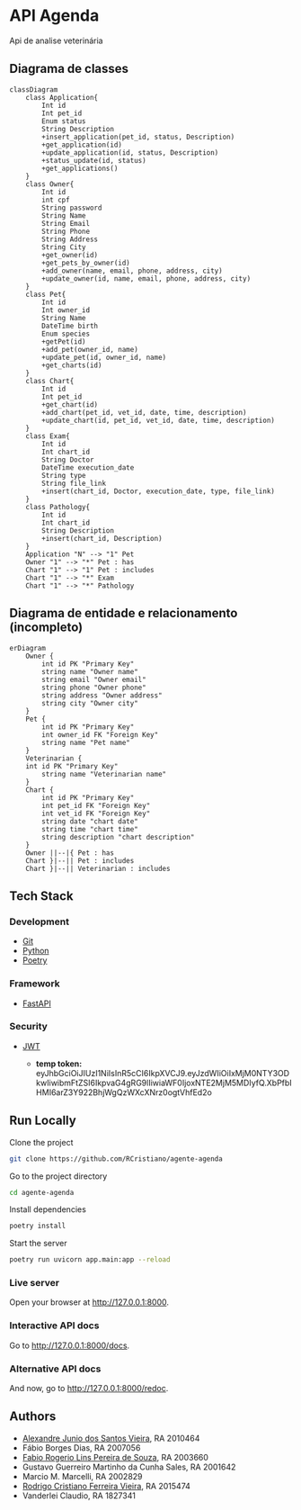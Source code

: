 # API Agenda

Api de analise veterinária

## Diagrama de classes

```mermaid
classDiagram
    class Application{
        Int id
        Int pet_id
        Enum status
        String Description
        +insert_application(pet_id, status, Description)
        +get_application(id)
        +update_application(id, status, Description)
        +status_update(id, status)
        +get_applications()
    }
    class Owner{
        Int id
        int cpf
        String password
        String Name
        String Email
        String Phone
        String Address
        String City
        +get_owner(id)
        +get_pets_by_owner(id)
        +add_owner(name, email, phone, address, city)
        +update_owner(id, name, email, phone, address, city)
    }
    class Pet{
        Int id
        Int owner_id
        String Name
        DateTime birth
        Enum species
        +getPet(id)
        +add_pet(owner_id, name)
        +update_pet(id, owner_id, name)
        +get_charts(id)
    }
    class Chart{
        Int id
        Int pet_id
        +get_chart(id)
        +add_chart(pet_id, vet_id, date, time, description)
        +update_chart(id, pet_id, vet_id, date, time, description)
    }
    class Exam{
        Int id
        Int chart_id
        String Doctor
        DateTime execution_date
        String type
        String file_link
        +insert(chart_id, Doctor, execution_date, type, file_link)
    }
    class Pathology{
        Int id
        Int chart_id
        String Description
        +insert(chart_id, Description)
    }
    Application "N" --> "1" Pet
    Owner "1" --> "*" Pet : has
    Chart "1" --> "1" Pet : includes
    Chart "1" --> "*" Exam
    Chart "1" --> "*" Pathology
```

## Diagrama de entidade e relacionamento (incompleto)

```mermaid
erDiagram
    Owner {
        int id PK "Primary Key"
        string name "Owner name"
        string email "Owner email"
        string phone "Owner phone"
        string address "Owner address"
        string city "Owner city"
    }
    Pet {
        int id PK "Primary Key"
        int owner_id FK "Foreign Key"
        string name "Pet name"
    }
    Veterinarian {
    int id PK "Primary Key"
        string name "Veterinarian name"
    }
    Chart {
        int id PK "Primary Key"
        int pet_id FK "Foreign Key"
        int vet_id FK "Foreign Key"
        string date "chart date"
        string time "chart time"
        string description "chart description"
    }
    Owner ||--|{ Pet : has
    Chart }|--|| Pet : includes
    Chart }|--|| Veterinarian : includes
```

## Tech Stack

### Development

- [Git](https://git-scm.com/)
- [Python](https://www.python.org/)
- [Poetry](https://python-poetry.org/)

### Framework

- [FastAPI](https://fastapi.tiangolo.com/)

### Security

- [JWT](https://jwt.io/)

  - **temp token:** eyJhbGciOiJIUzI1NiIsInR5cCI6IkpXVCJ9.eyJzdWIiOiIxMjM0NTY3ODkwIiwibmFtZSI6IkpvaG4gRG9lIiwiaWF0IjoxNTE2MjM5MDIyfQ.XbPfbIHMI6arZ3Y922BhjWgQzWXcXNrz0ogtVhfEd2o

## Run Locally

Clone the project

```bash
git clone https://github.com/RCristiano/agente-agenda
```

Go to the project directory

```bash
cd agente-agenda
```

Install dependencies

```bash
poetry install
```

Start the server

```bash
poetry run uvicorn app.main:app --reload
```

### Live server

Open your browser at <http://127.0.0.1:8000>.

### Interactive API docs

Go to <http://127.0.0.1:8000/docs>.

### Alternative API docs

And now, go to <http://127.0.0.1:8000/redoc>.

## Authors

- [Alexandre Junio dos Santos Vieira](https://github.com/alexandrejsv), RA 2010464
- Fábio Borges Dias, RA 2007056
- [Fabio Rogerio Lins Pereira de Souza](https://github.com/frlps), RA 2003660
- Gustavo Guerreiro Martinho da Cunha Sales, RA 2001642
- Marcio M. Marcelli, RA 2002829
- [Rodrigo Cristiano Ferreira Vieira](https://www.github.com/RCristiano), RA 2015474
- Vanderlei Claudio, RA 1827341
